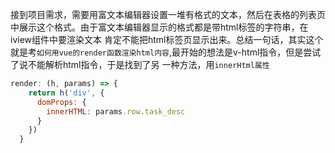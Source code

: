 接到项目需求，需要用富文本编辑器设置一堆有格式的文本，然后在表格的列表页中展示这个格式。由于富文本编辑器显示的格式都是带html标签的字符串，在iview组件中要渲染文本
肯定不能把html标签页显示出来。总结一句话，其实这个就是考`如何用vue的render函数渲染html内容`,最开始的想法是v-html指令，但是尝试了说不能解析html指令，于是找到了另
一种方法，用`innerHtml属性`
```javascript
render: (h, params) => {
    return h('div', {
      domProps: {
        innerHTML: params.row.task_desc
      }
    })
  }
```
